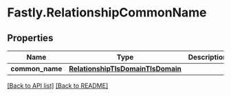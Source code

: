 # Fastly.RelationshipCommonName

## Properties

Name | Type | Description | Notes
------------ | ------------- | ------------- | -------------
**common_name** | [**RelationshipTlsDomainTlsDomain**](RelationshipTlsDomainTlsDomain.md) |  | [optional] 


[[Back to API list]](../../README.md#endpoints) [[Back to README]](../../README.md)
